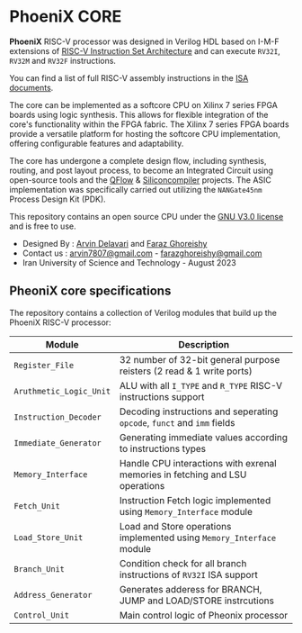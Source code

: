 PhoeniX CORE
======================================

**PhoeniX** RISC-V processor was designed in Verilog HDL based on I-M-F extensions of [RISC-V Instruction Set Architecture](http://riscv.org/) and can execute `RV32I`, `RV32M` and `RV32F` instructions. 

You can find a list of full RISC-V assembly instructions in the [ISA documents](https://msyksphinz-self.github.io/riscv-isadoc/html/).

The core can be implemented as a softcore CPU on Xilinx 7 series FPGA boards using logic synthesis. This allows for flexible integration of the core's functionality within the FPGA fabric. The Xilinx 7 series FPGA boards provide a versatile platform for hosting the softcore CPU implementation, offering configurable features and adaptability.

The core has undergone a complete design flow, including synthesis, routing, and post layout process, to become an Integrated Circuit using open-source tools and the [QFlow](http://opencircuitdesign.com/qflow/) & [Siliconcompiler](https://github.com/siliconcompiler/siliconcompiler) projects. The ASIC implementation was specifically carried out utilizing the `NANGate45nm` Process Design Kit (PDK).

This repository contains an open source CPU under the [GNU V3.0 license](https://en.wikipedia.org/wiki/GNU_General_Public_License) and is free to use.

- Designed By : [Arvin Delavari](https://github.com/ArvinDelavari) and [Faraz Ghoreishy](https://github.com/FarazGhoreishy)
- Contact us : arvin7807@gmail.com - farazghoreishy@gmail.com
- Iran University of Science and Technology - August 2023

## PheoniX core specifications

The repository contains a collection of Verilog modules that build up the PhoeniX RISC-V processor:

| Module                        | Description                                                                  |
| ----------------------------- | ---------------------------------------------------------------------------- |
| `Register_File`               | 32 number of 32-bit general purpose reisters (2 read & 1 write ports)        |
| `Aruthmetic_Logic_Unit`       | ALU with all `I_TYPE` and `R_TYPE` RISC-V instructions support               |
| `Instruction_Decoder`         | Decoding instructions and seperating `opcode`, `funct` and `imm` fields      |
| `Immediate_Generator`         | Generating immediate values according to instructions types                  |
| `Memory_Interface`            | Handle CPU interactions with exrenal memories in fetching and LSU operations |
| `Fetch_Unit`                  | Instruction Fetch logic implemented using `Memory_Interface` module          | 
| `Load_Store_Unit`             | Load and Store operations implemented using `Memory_Interface` module        |
| `Branch_Unit`                 | Condition check for all branch instructions of `RV32I` ISA support           |
| `Address_Generator`           | Generates adderess for BRANCH, JUMP and LOAD/STORE instrcutions              |
| `Control_Unit`                | Main control logic of Pheonix processor                                      |
